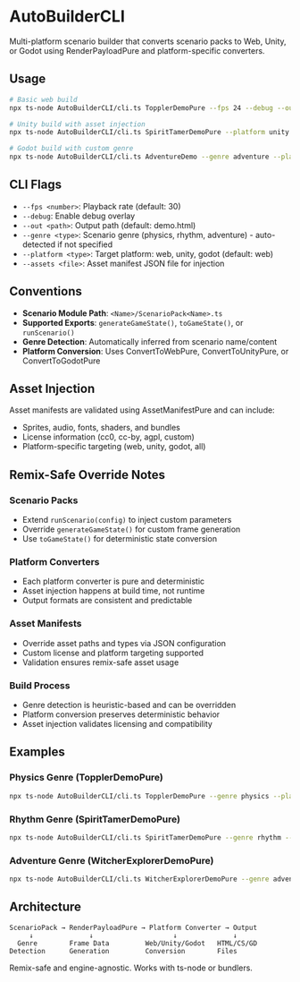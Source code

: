 # AutoBuilderCLI

Multi-platform scenario builder that converts scenario packs to Web, Unity, or Godot using RenderPayloadPure and platform-specific converters.

## Usage

```bash
# Basic web build
npx ts-node AutoBuilderCLI/cli.ts TopplerDemoPure --fps 24 --debug --out toppler.html

# Unity build with asset injection
npx ts-node AutoBuilderCLI/cli.ts SpiritTamerDemoPure --platform unity --assets assets.json --out demo.cs

# Godot build with custom genre
npx ts-node AutoBuilderCLI/cli.ts AdventureDemo --genre adventure --platform godot --out demo.gd
```

## CLI Flags

- `--fps <number>`: Playback rate (default: 30)
- `--debug`: Enable debug overlay
- `--out <path>`: Output path (default: demo.html)
- `--genre <type>`: Scenario genre (physics, rhythm, adventure) - auto-detected if not specified
- `--platform <type>`: Target platform: web, unity, godot (default: web)
- `--assets <file>`: Asset manifest JSON file for injection

## Conventions

- **Scenario Module Path**: `<Name>/ScenarioPack<Name>.ts`
- **Supported Exports**: `generateGameState()`, `toGameState()`, or `runScenario()`
- **Genre Detection**: Automatically inferred from scenario name/content
- **Platform Conversion**: Uses ConvertToWebPure, ConvertToUnityPure, or ConvertToGodotPure

## Asset Injection

Asset manifests are validated using AssetManifestPure and can include:
- Sprites, audio, fonts, shaders, and bundles
- License information (cc0, cc-by, agpl, custom)
- Platform-specific targeting (web, unity, godot, all)

## Remix-Safe Override Notes

### Scenario Packs
- Extend `runScenario(config)` to inject custom parameters
- Override `generateGameState()` for custom frame generation
- Use `toGameState()` for deterministic state conversion

### Platform Converters
- Each platform converter is pure and deterministic
- Asset injection happens at build time, not runtime
- Output formats are consistent and predictable

### Asset Manifests
- Override asset paths and types via JSON configuration
- Custom license and platform targeting supported
- Validation ensures remix-safe asset usage

### Build Process
- Genre detection is heuristic-based and can be overridden
- Platform conversion preserves deterministic behavior
- Asset injection validates licensing and compatibility

## Examples

### Physics Genre (TopplerDemoPure)
```bash
npx ts-node AutoBuilderCLI/cli.ts TopplerDemoPure --genre physics --platform web --out physics_demo.html
```

### Rhythm Genre (SpiritTamerDemoPure)
```bash
npx ts-node AutoBuilderCLI/cli.ts SpiritTamerDemoPure --genre rhythm --platform unity --assets rhythm_assets.json --out rhythm_demo.cs
```

### Adventure Genre (WitcherExplorerDemoPure)
```bash
npx ts-node AutoBuilderCLI/cli.ts WitcherExplorerDemoPure --genre adventure --platform godot --assets adventure_assets.json --out adventure_demo.gd
```

## Architecture

```
ScenarioPack → RenderPayloadPure → Platform Converter → Output
     ↓              ↓                    ↓              ↓
  Genre        Frame Data         Web/Unity/Godot   HTML/CS/GD
Detection      Generation         Conversion        Files
```

Remix-safe and engine-agnostic. Works with ts-node or bundlers.